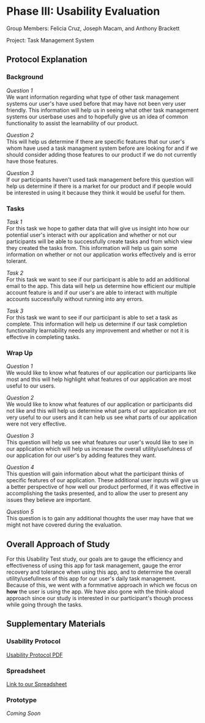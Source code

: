 # Phase III: Usability Evaluation

Group Members: Felicia Cruz, Joseph Macam, and Anthony Brackett

Project: Task Management System

## Protocol Explanation

### Background

*Question 1* <br/>
We want information regarding what type of other task management systems our user's have used before that may have not been very user friendly. This information will help us in seeing what other task management systems our userbase uses and to hopefully give us an idea of common functionality to assist the learnability of our product.

*Question 2* <br/>
This will help us determine if there are specific features that our user's whom have used a task managment system before are looking for and if we should consider adding those features to our product if we do not currently have those features.

*Question 3* <br/>
If our participants haven't used task management before this question will help us determine if there is a market for our product and if people would be interested in using it because they think it would be useful for them.


### Tasks

*Task 1* <br/>
For this task we hope to gather data that will give us insight into how our potential user's interact with our application and whether or not our participants will be able to successfully create tasks and from which view they created the tasks from. This information will help us gain some information on whether or not our application works effectively and is error tolerant.

*Task 2* <br/>
For this task we want to see if our participant is able to add an additional email to the app. This data will help us determine how efficient our multiple account feature is and if our user's are able to interact with multiple accounts successfully without running into any errors. 

*Task 3* <br/>
For this task we want to see if our participant is able to set a task as complete. This information will help us determine if our task completion functionality learnability needs any improvement and whether or not it is effective in completing tasks.

### Wrap Up

*Question 1* <br/>
We would like to know what features of our application our participants like most and this will help highlight what features of our application are most useful to our users. 

*Question 2* <br/>
We would like to know what features of our application or participants did not like and this will help us determine what parts of our application are not very useful to our users and it can help us see what parts of our application were not very effective.

*Question 3* <br/>
This question will help us see what features our user's would like to see in our application which will help us increase the overall utility/usefulness of our application for our user's by adding features they want.

*Question 4* <br/>
This question will gain information about what the participant thinks of specific features of our application. These additional user inputs will give us a better perspective of how well our product performed, if it was effective in accomplishing the tasks presented, and to allow the user to present any issues they believe are important.

*Question 5* <br/>
This question is to gain any additional thoughts the user may have that we might not have covered during the evaluation.

## Overall Approach of Study
For this Usability Test study, our goals are to gauge the efficiency and effectiveness of using this app for task management, gauge the error recovery and tolerance when using this app, and to determine the overall utility/usefullness of this app for our user's daily task management. Because of this, we went with a formmative approach in which we focus on **how** the user is using the app. We have also gone with the think-aloud approach since our study is interested in our participant's though process while going through the tasks.

## Supplementary Materials

### Usability Protocol
[Usability Protocol PDF](<./Usability Test Protocol_ Task Masters.pdf>)

### Spreadsheet
[Link to our Spreadsheet](https://docs.google.com/spreadsheets/d/1qmN8ZJPnkbqCGjyDKQCvIJ0V3jugID-rqRJrAHkMX2w/edit?usp=sharing)

### Prototype
*Coming Soon*



